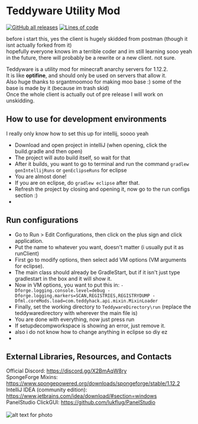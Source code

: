 # Teddyware Utility Mod
[![GitHub all releases](https://img.shields.io/github/downloads/ChompChompDead/Teddyware/total?color=32CD32&style=flat-square)](https://github.com/ChompChompDead/Teddyware/releases)
[![Lines of code](https://img.shields.io/tokei/lines/github/ChompChompDead/Teddyware?color=32CD32&style=flat-square)](https://github.com/ChompChompDead/Teddyhack/tree/master/src/main/java/com/teddyware) <br>

before i start this, yes the client is hugely skidded from postman (though it isnt actually forked from it) <br>
hopefully everyone knows im a terrible coder and im still learning sooo yeah <br>
in the future, there will probably be a rewrite or a new client. not sure. <br>

Teddyware is a utility mod for minecraft anarchy servers for 1.12.2. <br>
It is like **optifine**, and should only be used on servers that allow it. <br>
Also huge thanks to srgantmoomoo for making moo base :) some of the base is made by it (because im trash skid) <br>
Once the whole client is actually out of pre release I will work on unskidding. <br>

## How to use for development environments
I really only know how to set this up for intellij, soooo yeah <br>
- Download and open project in intelliJ (when opening, click the build.gradle and then open) <br>
- The project will auto build itself, so wait for that <br>
- After it builds, you want to go to terminal and run the command `gradlew genIntellijRuns` or `genEclipseRuns` for eclipse <br>
- You are almost done! <br>
- If you are on eclipse, do `gradlew eclipse` after that. <br>
- Refresh the project by closing and opening it, now go to the run configs section :) <br>
- 
## Run configurations
- Go to Run > Edit Configurations, then click on the plus sign and click application. <br>
- Put the name to whatever you want, doesn't matter (i usually put it as runClient) <br>
- First go to modify options, then select add VM options (VM arguments for eclipse). <br>
- The main class should already be GradleStart, but if it isn't just type gradlestart in the box and it will show it. <br>
- Now in VM options, you want to put this in: `-Dforge.logging.console.level=debug -Dforge.logging.markers=SCAN,REGISTRIES,REGISTRYDUMP -Dfml.coreMods.load=com.teddyhack.api.mixin.MixinLoader` <br>
- Finally, set the working directory to `TeddywareDirectory\run` (replace the teddywaredirectory with wherever the main file is) <br>
- You are done with everything, now just press run <br>
- If setupdecompworkspace is showing an error, just remove it.
- also i do not know how to change anything in eclipse so diy ez <br>
- 
## External Libraries, Resources, and Contacts
Official Discord: https://discord.gg/X2BmAqW8ry <br>
SpongeForge Mixins: https://www.spongepowered.org/downloads/spongeforge/stable/1.12.2 <br>
IntelliJ IDEA (community edition): https://www.jetbrains.com/idea/download/#section=windows <br>
PanelStudio ClickGUI: https://github.com/lukflug/PanelStudio <br>
<br>
![alt text for photo](https://cdn.discordapp.com/attachments/807282463512592445/821552314824654848/maybe_1_2.jpg)
